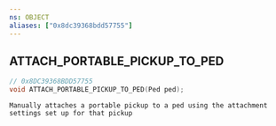 ```yaml
---
ns: OBJECT
aliases: ["0x8dc39368bdd57755"]
---
```

## ATTACH_PORTABLE_PICKUP_TO_PED

```c
// 0x8DC39368BDD57755
void ATTACH_PORTABLE_PICKUP_TO_PED(Ped ped);
```

```
Manually attaches a portable pickup to a ped using the attachment settings set up for that pickup
```
